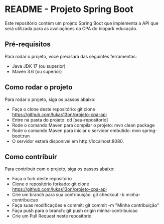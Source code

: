# README - Projeto Spring Boot
Este repositório contém um projeto Spring Boot que implementa a API que será utilizada para as avaliaçõoes da CPA do biopark educação.

## Pré-requisitos
Para rodar o projeto, você precisará das seguintes ferramentas:

- Java JDK 17 (ou superior)
- Maven 3.6 (ou superior)

## Como rodar o projeto
Para rodar o projeto, siga os passos abaixo:

- Faça o clone deste repositório: git clone https://github.com/lukas13on/projeto-cpa-api
- Entre na pasta do projeto: cd [seu-repositorio]
- Rode o comando Maven para compilar o projeto: mvn clean package
- Rode o comando Maven para iniciar o servidor embutido: mvn spring-boot:run
- O servidor estará disponível em http://localhost:8080.

## Como contribuir
Para contribuir com o projeto, siga os passos abaixo:

- Faça o fork deste repositório
- Clone o repositório forkado: git clone https://github.com/lukas13on/projeto-cpa-api
- Crie um branch para sua contribuição: git checkout -b minha-contribuicao
- Faça suas modificações e commit: git commit -m "Minha contribuição"
- Faça push para o branch: git push origin minha-contribuicao
- Crie um Pull Request neste repositório
